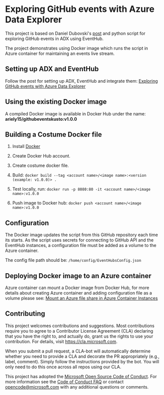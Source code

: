 # Exploring GitHub events with Azure Data Explorer


This project is based on Daniel Dubovski's [post](https://medium.com/microsoftazure/exploring-github-events-with-azure-data-explorer-69f28eb705b9) and python script for exploring GitHub events in ADX using EventHub.

The project demonstrates using Docker image which runs the script in Azure container for maintaining an events live stream.  

## Setting up ADX and EventHub 

Follow the post for setting up ADX, EventHub and integrate them:
[Exploring GitHub events with Azure Data Explorer](https://medium.com/microsoftazure/exploring-github-events-with-azure-data-explorer-69f28eb705b9)


## Using the existing Docker image

A compiled Docker image is available in Docker Hub under the name: **ariely15/githubeventskusto:v1.0.0**


## Building a Costume Docker file

1. Install [Docker](https://www.docker.com/get-started)
2. Create Docker Hub account.
3. Create costume docker file.
4. Build: 
`docker build --tag <account name>/<image name>:<version (example: v1.0.0)> .`

5. Test locally, run: 
`docker run -p 8080:80 -it <account name>/<image name>:v1.0.0`
6. Push image to Docker hub:
 `docker push <account name>/<image name>:v1.0.0`


## Configuration 

The Docker image updates the script from this GitHub repository each time its starts. As the script uses secrets for connecting to GitHub API and the EventHub instances, a configuration file must be added as a volume to the Azure container. 

The config file path should be:
`/home/config/EventHubsConfig.json`


## Deploying Docker image to an Azure container

Azure container can mount a Docker image from Docker Hub, for more details about creating Azure container and adding configuration file as a volume please see: 
[Mount an Azure file share in Azure Container Instances](https://docs.microsoft.com/en-us/azure/container-instances/container-instances-volume-azure-files)


## Contributing

This project welcomes contributions and suggestions.  Most contributions require you to agree to a
Contributor License Agreement (CLA) declaring that you have the right to, and actually do, grant us
the rights to use your contribution. For details, visit https://cla.microsoft.com.

When you submit a pull request, a CLA-bot will automatically determine whether you need to provide
a CLA and decorate the PR appropriately (e.g., label, comment). Simply follow the instructions
provided by the bot. You will only need to do this once across all repos using our CLA.

This project has adopted the [Microsoft Open Source Code of Conduct](https://opensource.microsoft.com/codeofconduct/).
For more information see the [Code of Conduct FAQ](https://opensource.microsoft.com/codeofconduct/faq/) or
contact [opencode@microsoft.com](mailto:opencode@microsoft.com) with any additional questions or comments.
